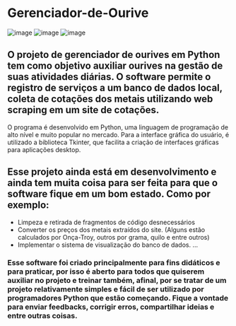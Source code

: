# Gerenciador-de-Ourive

![image](https://user-images.githubusercontent.com/106524323/235808360-b246b6b7-b6a5-40f9-89a7-d35a7f8e3a97.png)
![image](https://user-images.githubusercontent.com/106524323/235808396-f76aafdc-9135-4c33-80d3-5250de9295dd.png)
![image](https://user-images.githubusercontent.com/106524323/235808484-0458019c-12a0-4b92-a4d1-bdd8778538dd.png)


## O projeto de gerenciador de ourives em Python tem como objetivo auxiliar ourives na gestão de suas atividades diárias. O software permite o registro de serviços a um banco de dados local, coleta de cotações dos metais utilizando web scraping em um site de cotações.

O programa é desenvolvido em Python, uma linguagem de programação de alto nível e muito popular no mercado. Para a interface gráfica do usuário, é utilizado a biblioteca Tkinter, que facilita a criação de interfaces gráficas para aplicações desktop.

## Esse projeto ainda está em desenvolvimento e ainda tem muita coisa para ser feita para que o software fique em um bom estado. Como por exemplo:
* Limpeza e retirada de fragmentos de código desnecessários
* Converter os preços dos metais extraídos do site. (Alguns estão calculados por Onça-Troy, outros por grama, quilo e entre outros)
* Implementar o sistema de visualização do banco de dados.
...

### Esse software foi criado principalmente para fins didáticos e para praticar, por isso é aberto para todos que quiserem auxiliar no projeto e treinar também, afinal, por se tratar de um projeto relativamente simples e fácil de ser utilizado por programadores Python que estão começando. Fique a vontade para enviar feedbacks, corrigir erros, compartilhar ideias e entre outras coisas.
